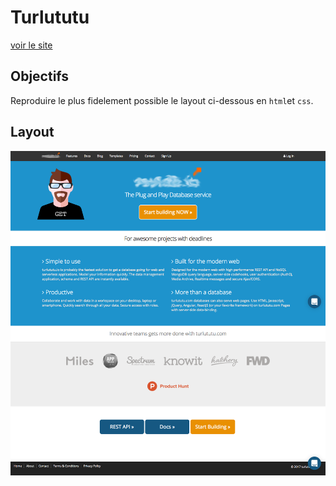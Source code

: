 # Turlututu

[voir le site]()

## Objectifs

Reproduire le plus fidelement possible le layout ci-dessous en `html`et `css`.

## Layout

![turlututu](turlututu.png)